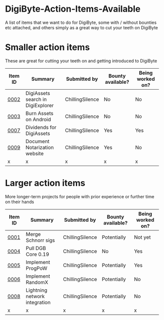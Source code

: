 # DigiByte-Action-Items-Available
A list of items that we want to do for DigiByte, some with / without bounties etc attached, and others simply as a great way to cut your teeth on DigiByte

# Smaller action items
These are great for cutting your teeth on and getting introduced to DigiByte

| Item ID | Summary | Submitted by | Bounty available? | Being worked on? |
| --- | --- | --- | --- | --- |
| [0002](items/0002.md) | DigiAssets search in DigiExplorer | ChillingSilence | No | No |
| [0003](items/0003.md) | Burn Assets on Android | ChillingSilence | No | No |
| [0007](items/0007.md) | Dividends for DigiAssets | ChillingSilence | Yes | Yes |
| [0009](items/0009.md) | Document Notarization website | ChillingSilence | Yes | No |
| x | x | x | x | x |

# Larger action items
More longer-term projects for people with prior experience or further time on their hands

| Item ID | Summary | Submitted by | Bounty available? | Being worked on? |
| --- | --- | --- | --- | --- |
| [0001](items/0001.md) | Merge Schnorr sigs | ChillingSilence | Potentially | Not yet |
| [0004](items/0004.md) | Pull DGB Core 0.19 | ChillingSilence | No | Yes |
| [0005](items/0005.md) | Implement ProgPoW | ChillingSilence | Potentially | Yes |
| [0006](items/0006.md) | Implement RandomX | ChillingSilence | Potentially | No |
| [0008](items/0008.md) | Lightning network integration | ChillingSilence | Potentially | No |
| x | x | x | x | x |
